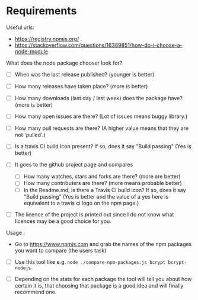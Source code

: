 # Requirements

Useful urls: 
  - https://registry.npmjs.org/<package-name> . 
  - https://stackoverflow.com/questions/16389851/how-do-i-choose-a-node-module

What does the node package chooser look for?
  - [ ] When was the last release published? (younger is better)
  - [ ] How many releases have taken place? (more is better)
  - [ ] How many downloads (last day / last week) does the package have? (more is better)
  - [ ] How many open issues are there? (Lot of issues means buggy library.)
  - [ ] How many pull requests are there? (A higher value means that they are not 'pulled'.)
  - [ ] Is a travis CI build Icon present? If so, does it say "Build passing" (Yes is better)
  - [ ] It goes to the github project page and compares
     - [ ] How many watches, stars and forks are there? (more are better)
     - [ ] How many contributers are there? (more means probable better)
     - [ ] In the Readme.md, is there a Travis CI build icon? If so, does it say "Build passing" (Yes is better and the value of a yes here is equivalent to a travis ci logo on the npm page.)
  - [ ] The licence of the project is printed out since I do not know what licences may be a good choice for you.


Usage : 
  - Go to https://www.npmjs.com and grab the names of the npm packages you want to compare (the users task)
  - [ ] Use this tool like e.g. `node ./compare-npm-packages.js bcrypt bcrypt-nodejs` 
  - [ ] Depending on the stats for each package the tool will tell you about how certain it is, that choosing that package is a good idea and will finally recommend one.

